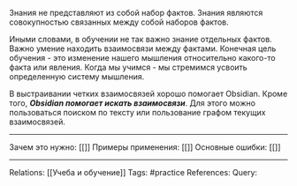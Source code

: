 Знания не представляют из собой набор фактов. Знания являются совокупностью связанных между собой наборов фактов. 

Иными словами, в обучении не так важно знание отдельных фактов. Важно умение находить взаимосвязи между фактами. Конечная цель обучения - это изменение нашего мышления относительно какого-то факта или явления. Когда мы учимся - мы стремимся усвоить определенную систему мышления. 

В выстраивании четких взаимосвязей хорошо помогает Obsidian. Кроме того, ***Obsidian помогает искать взаимосвязи***. Для этого можно пользоваться поиском по тексту или пользование графом текущих взаимосвязей. 

___
Зачем это нужно: [[]] 
Примеры применения: [[]] 
Основные ошибки: [[]]
___
Relations: [[Учеба и обучение]] 
Tags: #practice 
References: 
Query: 